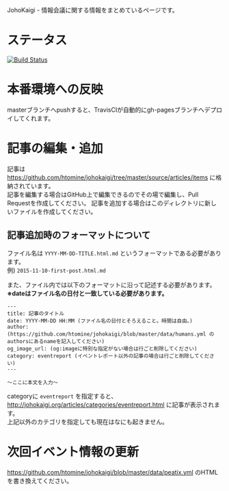 JohoKaigi - 情報会議に関する情報をまとめているページです。

# ステータス
[![Build Status](https://travis-ci.org/htomine/johokaigi.svg?branch=master)](https://travis-ci.org/htomine/johokaigi)

# 本番環境への反映
masterブランチへpushすると、TravisCIが自動的にgh-pagesブランチへデプロイしてくれます。

# 記事の編集・追加
記事は https://github.com/htomine/johokaigi/tree/master/source/articles/items に格納されています。  
記事を編集する場合はGitHub上で編集できるのでその場で編集し、Pull Requestを作成してください。
記事を追加する場合はこのディレクトリに新しいファイルを作成してください。

## 記事追加時のフォーマットについて
ファイル名は `YYYY-MM-DD-TITLE.html.md` というフォーマットである必要があります。  
例) `2015-11-10-first-post.html.md`

また、ファイル内では以下のフォーマットに沿って記述する必要があります。  
**※dateはファイル名の日付と一致している必要があります。**

```
---
title: 記事のタイトル
date: YYYY-MM-DD HH:MM (ファイル名の日付とそろえること。時間は自由。)
author: (https://github.com/htomine/johokaigi/blob/master/data/humans.yml のauthorsにあるnameを記入してください)
og_image_url: (og:imageに特別な指定がない場合は行ごと削除してください)
category: eventreport (イベントレポート以外の記事の場合は行ごと削除してください)
---

〜ここに本文を入力〜

```

categoryに `eventreport` を指定すると、http://johokaigi.org/articles/categories/eventreport.html に記事が表示されます。  
上記以外のカテゴリを指定しても現在はなにも起きません。

# 次回イベント情報の更新
https://github.com/htomine/johokaigi/blob/master/data/peatix.yml のHTMLを書き換えてください。
